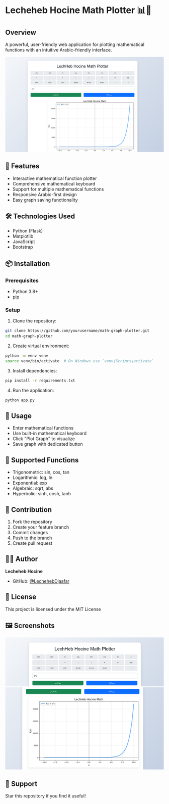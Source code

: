 # Lecheheb Hocine Math Plotter 📊🧮

## Overview
A powerful, user-friendly web application for plotting mathematical functions with an intuitive Arabic-friendly interface.

![Project Demo](static/img3.png)

## 🚀 Features
- Interactive mathematical function plotter
- Comprehensive mathematical keyboard
- Support for multiple mathematical functions
- Responsive Arabic-first design
- Easy graph saving functionality

## 🛠 Technologies Used
- Python (Flask)
- Matplotlib
- JavaScript
- Bootstrap

## 📦 Installation

### Prerequisites
- Python 3.8+
- pip

### Setup
1. Clone the repository:
```bash
git clone https://github.com/yourusername/math-graph-plotter.git
cd math-graph-plotter
```

2. Create virtual environment:
```bash
python -m venv venv
source venv/bin/activate  # On Windows use `venv\Scripts\activate`
```

3. Install dependencies:
```bash
pip install -r requirements.txt
```

4. Run the application:
```bash
python app.py
```

## 🎯 Usage
- Enter mathematical functions
- Use built-in mathematical keyboard
- Click "Plot Graph" to visualize
- Save graph with dedicated button

## 📝 Supported Functions
- Trigonometric: sin, cos, tan
- Logarithmic: log, ln
- Exponential: exp
- Algebraic: sqrt, abs
- Hyperbolic: sinh, cosh, tanh

## 🤝 Contribution
1. Fork the repository
2. Create your feature branch
3. Commit changes
4. Push to the branch
5. Create pull request

## 👨‍💻 Author
**Lecheheb Hocine**
- GitHub: [@LechehebDjaafar](github.com/lechehebdjaafar)
## 📄 License
This project is licensed under the MIT License

## 🖼 Screenshots
![Function Input](static/img1.png)
![Graph Output](static/img2.png)

## 🌟 Support
Star this repository if you find it useful!